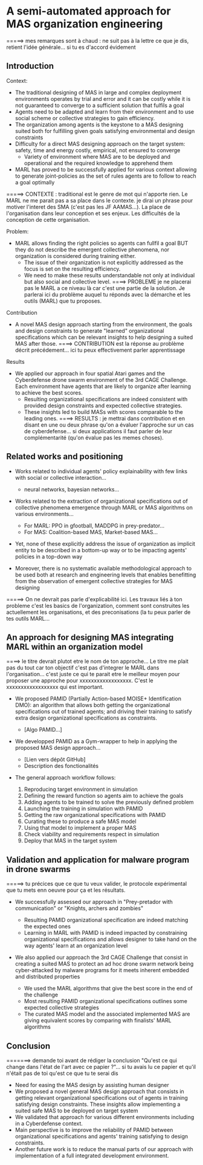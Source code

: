 # A semi-automated approach for MAS organization engineering

=====> mes remarques sont à chaud : ne suit pas à la lettre ce que je dis, retient l'idée générale... si tu es d'accord évidement 
## Introduction

Context:
 - The traditional designing of MAS in large and complex deployment environments operates by trial and error and it can be costly while it is not guaranteed to converge to a sufficient solution that fulfils a goal
 - Agents need to be adapted and learn from their environment and to use social scheme or collective strategies to gain efficiency.
 - The organization among agents is the keystone to a MAS designing suited both for fulfilling given goals satisfying environmental and design constraints
 - Difficulty for a direct MAS designing approach on the target system: safety, time and energy costly, empirical, not ensured to converge
   - Variety of environment where MAS are to be deployed and operational and the required knowledge to apprehend them
 - MARL has proved to be successfully applied for various context allowing to generate joint-policies as the set of rules agents are to follow to reach a goal optimally

=====> CONTEXTE : traditional est le genre de mot qui n'apporte rien. 
Le MARL ne me parait pas a sa place dans le contexte. 
je dirai un phrase pour motiver l'interet des SMA (c'est pas les JF AAMAS...). 
La place de l'organisation dans leur conception et ses enjeux. 
Les difficultés de la conception de cette organisation.

Problem:
 - MARL allows finding the right policies so agents can fullfil a goal BUT they do not describe the emergent collective phenomena, nor organization is considered during training either.
   - The issue of their organization is not explicitly addressed as the focus is set on the resulting efficiency.
   - We need to make these results understandable not only at individual but also social and collective level.
====> PROBLEME je ne placerai pas le MARL a ce niveau là car c'est une partie de la solution. Je parlerai ici du problème auquel tu réponds avec la démarche et les outils (MARL) que tu proposes.

Contribution
 - A novel MAS design approach starting from the environment, the goals and design constraints to generate "learned" organizational specifications which can be relevant insights to help designing a suited MAS after those.
====> CONTRIBUTION est la réponse au problème décrit précédement... ici  tu peux effectivement parler apprentissage

Results
 - We applied our approach in four spatial Atari games and the Cyberdefense drone swarm environment of the 3rd CAGE Challenge. Each environment have agents that are likely to organize after learning to achieve the best scores.
   - Resulting organizational specifications are indeed consistent with provided design constraints and expected collective strategies.
   - These insights led to build MASs with scores comparable to the leading ones.
====> RESULTS : je mettrai dans contribution et en disant en une ou deux phrase qu'on a évaluer l'approche sur un cas de cyberdefense... si deux applications il faut parler de leur complémentarité (qu'on évalue pas les memes choses).

## Related works and positioning

 - Works related to individual agents' policy explainability with few links with social or collective interaction...
   - neural networks, bayesian networks...
 - Works related to the extraction of organizational specifications out of collective phenomena emergence through MARL or MAS algorithms on various environments...
   - For MARL: PPO in gfootball, MADDPG in prey-predator...
   - For MAS: Coalition-based MAS, Market-based MAS...

 - Yet, none of these explicitly address the issue of organization as implicit entity to be described in a bottom-up way or to be impacting agents' policies in a top-down way
 - Moreover, there is no systematic available methodological approach to be used both at research and engineering levels that enables benefitting from the observation of emergent collective strategies for MAS designing
 
 =====> On ne devrait pas parle d'explicabilité ici. Les travaux liés à ton probleme c'est les basics de l'organization, comment sont construites les actuellement les organisations, et des preconisations (la tu peux parler de tes outils MARL... 

## An approach for designing MAS integrating MARL within an organization model

====> le titre devrait plutot etre le nom de ton approche... Le titre me plait pas du tout car ton objectif c'est pas d'integrer le MARL dans l'organisation... c'est juste ce qui te parait etre le meilleur moyen pour proposer une approche pour xxxxxxxxxxxxxxxxxx. C'est le xxxxxxxxxxxxxxxxxx qui est important.


 - We proposed PAMID (Partially Action-based MOISE+ Identification DMO): an algorithm that allows both getting the organizational specifications out of trained agents; and driving their training to satisfy extra design organizational specifications as constraints.
   - [Algo PAMID...]

 - We developped PAMID as a Gym-wrapper to help in applying the proposed MAS design approach...
   - [Lien vers dépôt GitHub]
   - Description des fonctionalités

 - The general approach workflow follows:
   1) Reproducing target environment in simulation
   2) Defining the reward function so agents aim to achieve the goals
   3) Adding agents to be trained to solve the previously defined problem
   4) Launching the training in simulation with PAMID
   5) Getting the raw organizational specifications with PAMID
   6) Curating these to produce a safe MAS model
   7) Using that model to implement a proper MAS
   8) Check viability and requirements respect in simulation
   9) Deploy that MAS in the target system


## Validation and application for malware program in drone swarms

=====> tu précices que ce que tu veux valider, le protocole expérimental que tu mets enn oeuvre pour ça et les résultats.
 - We successfully assessed our approach in "Prey-pretador with communication" or "Knights, archers and zombies"
   - Resulting PAMID organizational specification are indeed matching the expected ones
   - Learning in MARL with PAMID is indeed impacted by constraining organizational specifications and allows designer to take hand on the way agents' learn at an organization level

 - We also applied our approach the 3rd CAGE Challenge that consist in creating a suited MAS to protect an ad hoc drone swarm network being cyber-attacked by malware programs for it meets inherent embedded and distributed properties
   - We used the MARL algorithms that give the best score in the end of the challenge
   - Most resulting PAMID organizational specifications outlines some expected collective strategies
   - The curated MAS model and the associated implemented MAS are giving equivalent scores by comparing with finalists' MARL algorithms

## Conclusion

=======> demande toi avant de rédiger la conclusion "Qu'est ce qui change dans l'état de l'art avec ce papier ?"... si tu avais lu ce papier et qu'il n'était pas de toi qu'est ce que tu te serai dis 

 - Need for easing the MAS design by assisting human designer
 - We proposed a novel general MAS design approach that consists in getting relevant organizational specifications out of agents in training satisfying design constraints. These insights allow implementing a suited safe MAS to be deployed on target system
 - We validated that approach for various different environments including in a Cyberdefense context.
 - Main perspective is to improve the reliability of PAMID between organizational specifications and agents' training satisfying to design constraints.
 - Another future work is to reduce the manual parts of our approach with implementation of a full integrated development environment.